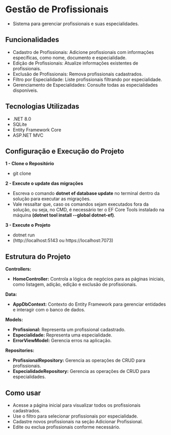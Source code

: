 
# Gestão de Profissionais

- Sistema para gerenciar profissionais e suas especialidades.

## Funcionalidades
- Cadastro de Profissionais: Adicione profissionais com informações específicas, como nome, documento e especialidade.
- Edição de Profissionais: Atualize informações existentes de profissionais.
- Exclusão de Profissionais: Remova profissionais cadastrados.
- Filtro por Especialidade: Liste profissionais filtrando por especialidade.
- Gerenciamento de Especialidades: Consulte todas as especialidades disponíveis.

## Tecnologias Utilizadas
- .NET 8.0
- SQLite
- Entity Framework Core
- ASP.NET MVC

## Configuração e Execução do Projeto

**1 - Clone o Repositório**
- git clone

**2 - Execute o update das migrações**

- Escreva o comando **dotnet ef database update** no terminal dentro da solução para executar as migrações.
- Vale ressaltar que, caso os comandos sejam executados fora da solução, ou seja, no CMD, é necessário ter o EF Core Tools instalado na máquina **(dotnet tool install --global dotnet-ef)**.

**3 - Execute o Projeto**
- dotnet run
- (http://localhost:5143 ou https://localhost:7073)

## Estrutura do Projeto

**Controllers:**
- **HomeController:** Controla a lógica de negócios para as páginas iniciais, como listagem, adição, edição e exclusão de profissionais.

**Data:**
- **AppDbContext:** Contexto do Entity Framework para gerenciar entidades e interagir com o banco de dados.

**Models:**
- **Profissional:** Representa um profissional cadastrado.
- **Especialidade:** Representa uma especialidade.
- **ErrorViewModel:** Gerencia erros na aplicação.

**Repositories:**
- **ProfissionalRepository:** Gerencia as operações de CRUD para profissionais.
- **EspecialidadeRepository:** Gerencia as operações de CRUD para especialidades.

## Como usar

- Acesse a página inicial para visualizar todos os profissionais cadastrados.
- Use o filtro para selecionar profissionais por especialidade.
- Cadastre novos profissionais na seção Adicionar Profissional.
- Edite ou exclua profissionais conforme necessário.
